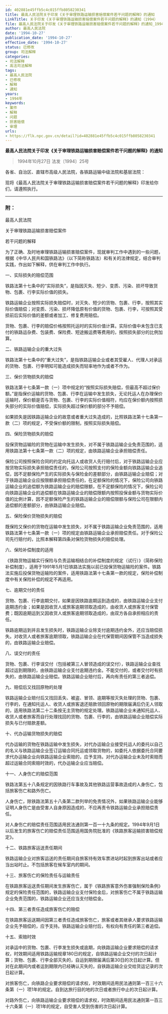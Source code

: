 ```yaml
---
id: 402881e45ffb5c4c015ffb8058230341
title: 最高人民法院关于印发《关于审理铁路运输损害赔偿案件若干问题的解释》的通知
LinkTitle: 关于印发《关于审理铁路运输损害赔偿案件若干问题的解释》的通知（1994）
file: 最高人民法院关于印发《关于审理铁路运输损害赔偿案件若干问题的解释》的通知_19941027_402881e45ffb5c4c015ffb8058230341.docx
author: 最高人民法院
date: '1994-10-27'
publication_date: '1994-10-27'
effective_date: '1994-10-27'
status: 已修改
group: 司法解释
categories:
- 司法解释
- 高法司法解释
tags:
- 最高人民法院
- 已修改
- 解释
- 通知
years:
- 1994年
keywords:
- 案件
- 解释
- 问题
- 损害赔偿
- 审理
urls:
- https://flk.npc.gov.cn/detail?id=402881e45ffb5c4c015ffb8058230341
---
```


**最高人民法院关于印发《关于审理铁路运输损害赔偿案件若干问题的解释》的通知**

> 1994年10月27日 法发〔1994〕25号

各省、自治区、直辖市高级人民法院，各铁路运输中级法院和基层法院：

现将《最高人民法院关于审理铁路运输损害赔偿案件若干问题的解释》印发给你们，请遵照执行。

---

### 附：

最高人民法院

关于审理铁路运输损害赔偿案件

若干问题的解释

为了正确、及时地审理铁路运输损害赔偿案件，现就审判工作中遇到的一些问题，根据《中华人民共和国铁路法》（以下简称铁路法）和有关的法律规定，结合审判实践，作出如下解释，供在审判工作中执行。

一、实际损失的赔偿范围

铁路法第十七条中的“实际损失”，是指因灭失、短少、变质、污染、损坏导致货物、包裹、行李实际价值的损失。

铁路运输企业按照实际损失赔偿时，对灭失、短少的货物、包裹、行李，按照其实际价值赔偿；对变质、污染、损坏降低原有价值的货物、包裹、行李，可按照其受损前后实际价值的差额或者加工、修复费用赔偿。

货物、包裹、行李的赔偿价格按照托运时的实际价值计算。实际价值中未包含已支付的铁路运杂费、包装费、保险费、短途搬运费等费用的，按照损失部分的比例加算。

二、铁路运输企业的重大过失

铁路法第十七条中的“重大过失”，是指铁路运输企业或者其受雇人、代理人对承运的货物、包裹、行李明知可能造成损失而轻率地作为或者不作为。

三、保价货物损失的赔偿

铁路法第十七条第一款（一）项中规定的“按照实际损失赔偿，但最高不超过保价额。”是指保价运输的货物、包裹、行李在运输中发生损失，无论托运人在办理保价运输时，保价额是否与货物、包裹、行李的实际价值相符，均应在保价额内按照损失部分的实际价值赔偿，实际损失超过保价额的部分不予赔偿。

如果损失是因铁路运输企业的故意或者重大过失造成的，比照铁路法第十七条第一款（二）项的规定，不受保价额的限制，按照实际损失赔偿。

四、保险货物损失的赔偿

投保货物运输险的货物在运输中发生损失，对不属于铁路运输企业免责范围的，适用铁路法第十七条第一款（二）项的规定，由铁路运输企业承担赔偿责任。

保险公司按照保险合同的约定向托运人或收货人先行赔付后，对于铁路运输企业应按货物实际损失承担赔偿责任的，保险公司按照支付的保险金额向铁路运输企业追偿，因不足额保险产生的实际损失与保险金的差额部分，由铁路运输企业赔偿；对于铁路运输企业应按限额承担赔偿责任的，在足额保险的情况下，保险公司向铁路运输企业的追偿额为铁路运输企业的赔偿限额，在不足额保险的情况下，保险公司向铁路运输企业的追偿额在铁路运输企业的赔偿限额内按照投保金额与货物实际价值的比例计算，因不足额保险产生的铁路运输企业的赔偿限额与保险公司在限额内追偿额的差额部分，由铁路运输企业赔偿。

五、保险保价货物损失的赔偿

既保险又保价的货物在运输中发生损失，对不属于铁路运输企业免责范围的，适用铁路法第十七条第一款（一）项的规定由铁路运输企业承担赔偿责任。对于保险公司先行赔付的，比照本解释第四条对保险货物损失的赔偿处理。

六、保险补偿制度的适用

《铁路货物运输实行保险与负责运输相结合的补偿制度的规定（试行）》（简称保险补偿制度），适用于1991年5月1日铁路法实施以前已投保货物运输险的案件。铁路法实施后投保货物运输险的案件，适用铁路法第十七条第一款的规定，保险补偿制度中有关保险补偿的规定不再适用。

七、逾期交付的责任

货物、包裹、行李逾期交付，如果是因铁路逾期运到造成的，由铁路运输企业支付逾期违约金；如果是因收货人或旅客逾期领取造成的，由收货人或旅客支付保管费；既因逾期运到又因收货人或旅客逾期领取造成的，由双方各自承担相应的责任。

铁路逾期运到并且发生损失时，铁路运输企业除支付逾期违约金外，还应当赔偿损失。对收货人或者旅客逾期领取，铁路运输企业在代保管期间因保管不当造成损失的，由铁路运输企业赔偿。

八、误交付的责任

货物、包裹、行李误交付（包括被第三人冒领造成的误交付），铁路运输企业查找超过运到期限的，由铁路运输企业支付逾期违约金。不能交付的，或者交付时有损失的，由铁路运输企业赔偿。铁路运输企业赔付后，再向有责任的第三者追偿。

九、赔偿后又找回原物的处理

铁路运输企业赔付后又找回丢失、被盗、冒领、逾期等按灭失处理的货物、包裹、行李的，在通知托运人、收货人或旅客退还赔款领回原物的期限届满后仍无人领取的，适用铁路法第二十二条按无主货物的规定处理。铁路运输企业未通知托运人、收货人或者旅客而自行处理找回的货物、包裹、行李的，由铁路运输企业赔偿实际损失与已付赔款差额。

十、代办运输货物损失的赔偿

代办运输的货物在铁路运输中发生损失，对代办运输企业接受托运人的委托以自己的名义与铁路运输企业签订运输合同托运或领取货物的，如委托人依据委托合同要求代办运输企业向铁路运输企业索赔的，应予支持。对代办运输企业未及时索赔而超过运输合同索赔时效的，代办运输企业应当赔偿。

十一、人身伤亡的赔偿范围

铁路法第五十八条规定的因铁路行车事故及其他铁路运营事故造成的人身伤亡，包括旅客伤亡和路外伤亡。

人身伤亡，除铁路法第五十八条第二款列举的免责情况外，如果铁路运输企业能够证明人身伤亡是由受害人自身原因造成的，不应再责令铁路运输企业承担赔偿责任。

对人身伤亡的赔偿责任范围适用民法通则第一百一十九条的规定。1994年9月1日以后发生的旅客伤亡的赔偿责任范围适用国务院批准的《铁路旅客运输损害赔偿规定》。

十二、铁路旅客运送责任期间

铁路运输企业对旅客运送的责任期间自旅客持有效车票进站时起到旅客出站或者应当出站时止。不包括旅客在候车室内的期间。

十三、旅客伤亡的保险责任与运输责任

在铁路旅客运送责任期间发生旅客伤亡，属于《铁路旅客意外伤害强制保险条例》规定的保险责任范围的，铁路运输企业支付保险金后，对旅客伤亡不属于铁路运输企业免责范围的，铁路运输企业还应当支付赔偿金。

十四、第三者责任造成旅客伤亡的赔偿

在铁路旅客运送期间因第三者责任造成旅客伤亡，旅客或者其继承人要求铁路运输企业先予赔偿的，应予支持。铁路运输企业赔付后，有权向有责任的第三者追偿。

十五、索赔时效

对承运中的货物、包裹、行李发生损失或逾期，向铁路运输企业要求赔偿的请求权，时效期间适用铁路运输规章180日的规定，自铁路运输企业交付的次日起计算；货物、包裹、行李全部灭失的，自运到期限届满后第30日的次日起计算。但对在此期间内或者运到期限内已经确认灭失的，自铁路运输企业交给货运记录的次日起计算。

对旅客伤亡，向铁路企业要求赔偿的请求权，时效期间适用民法通则第一百三十六条第（一）项1年的规定。自到达旅行目的地的次日或者旅行中止的次日起计算。

对路外伤亡，向铁路运输企业要求赔偿的请求权，时效期间适用民法通则第一百三十六条第（一）项1年的规定，自受害人受到伤害的次日起计算。
